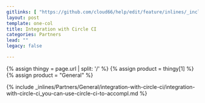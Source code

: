 ```yaml
---
gitlinks: [ "https://github.com/cloud66/help/edit/feature/inlines/_includes/_inlines/Partners/General/integration-with-circle-ci/integration-with-circle-ci_you-can-use-circle-ci-to-accompl.md" ]
layout: post
template: one-col
title: Integration with Circle CI
categories: Partners
lead: ""
legacy: false

---
```


{% assign thingy = page.url | split: '/' %}
{% assign product = thingy[1] %}
{% assign product = "General" %}

{% include _inlines/Partners/General/integration-with-circle-ci/integration-with-circle-ci_you-can-use-circle-ci-to-accompl.md %}
